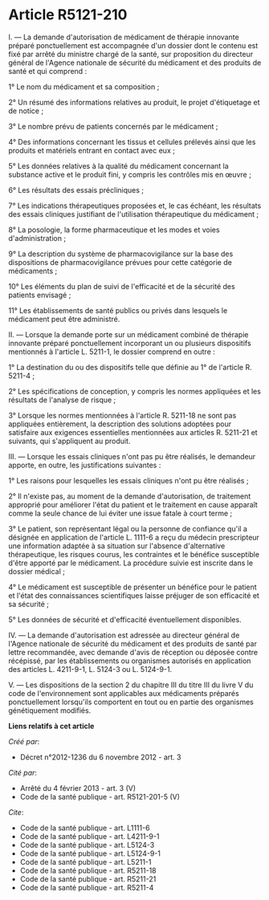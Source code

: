 # Article R5121-210

I. ― La demande d'autorisation de médicament de thérapie innovante préparé ponctuellement est accompagnée d'un dossier dont
le contenu est fixé par arrêté du ministre chargé de la santé, sur proposition du directeur général de l'Agence nationale de
sécurité du médicament et des produits de santé et qui comprend : 

1° Le nom du médicament et sa composition ; 

2° Un résumé des informations relatives au produit, le projet d'étiquetage et de notice ; 

3° Le nombre prévu de patients concernés par le médicament ; 

4° Des informations concernant les tissus et cellules prélevés ainsi que les produits et matériels entrant en contact avec
eux ; 

5° Les données relatives à la qualité du médicament concernant la substance active et le produit fini, y compris les
contrôles mis en œuvre ; 

6° Les résultats des essais précliniques ; 

7° Les indications thérapeutiques proposées et, le cas échéant, les résultats des essais cliniques justifiant de
l'utilisation thérapeutique du médicament ; 

8° La posologie, la forme pharmaceutique et les modes et voies d'administration ; 

9° La description du système de pharmacovigilance sur la base des dispositions de pharmacovigilance prévues pour cette
catégorie de médicaments ; 

10° Les éléments du plan de suivi de l'efficacité et de la sécurité des patients envisagé ; 

11° Les établissements de santé publics ou privés dans lesquels le médicament peut être administré. 

II. ― Lorsque la demande porte sur un médicament combiné de thérapie innovante préparé ponctuellement incorporant un ou
plusieurs dispositifs mentionnés à l'article L. 5211-1, le dossier comprend en outre : 

1° La destination du ou des dispositifs telle que définie au 1° de l'article R. 5211-4 ; 

2° Les spécifications de conception, y compris les normes appliquées et les résultats de l'analyse de risque ; 

3° Lorsque les normes mentionnées à l'article R. 5211-18 ne sont pas appliquées entièrement, la description des solutions
adoptées pour satisfaire aux exigences essentielles mentionnées aux articles R. 5211-21 et suivants, qui s'appliquent au
produit. 

III. ― Lorsque les essais cliniques n'ont pas pu être réalisés, le demandeur apporte, en outre, les justifications
suivantes : 

1° Les raisons pour lesquelles les essais cliniques n'ont pu être réalisés ; 

2° Il n'existe pas, au moment de la demande d'autorisation, de traitement approprié pour améliorer l'état du patient et le
traitement en cause apparaît comme la seule chance de lui éviter une issue fatale à court terme ; 

3° Le patient, son représentant légal ou la personne de confiance qu'il a désignée en application de l'article L. 1111-6 a
reçu du médecin prescripteur une information adaptée à sa situation sur l'absence d'alternative thérapeutique, les risques
courus, les contraintes et le bénéfice susceptible d'être apporté par le médicament. La procédure suivie est inscrite dans le
dossier médical ; 

4° Le médicament est susceptible de présenter un bénéfice pour le patient et l'état des connaissances scientifiques laisse
préjuger de son efficacité et sa sécurité ; 

5° Les données de sécurité et d'efficacité éventuellement disponibles. 

IV. ― La demande d'autorisation est adressée au directeur général de l'Agence nationale de sécurité du médicament et des
produits de santé par lettre recommandée, avec demande d'avis de réception ou déposée contre récépissé, par les
établissements ou organismes autorisés en application des articles L. 4211-9-1, L. 5124-3 ou L. 5124-9-1. 

V. ― Les dispositions de la section 2 du chapitre III du titre III du livre V du code de l'environnement sont applicables aux
médicaments préparés ponctuellement lorsqu'ils comportent en tout ou en partie des organismes génétiquement modifiés.

**Liens relatifs à cet article**

_Créé par_:

  - Décret n°2012-1236 du 6 novembre 2012 - art. 3

_Cité par_:

  - Arrêté du 4 février 2013 - art. 3 (V)
  - Code de la santé publique - art. R5121-201-5 (V)

_Cite_:

  - Code de la santé publique - art. L1111-6
  - Code de la santé publique - art. L4211-9-1
  - Code de la santé publique - art. L5124-3
  - Code de la santé publique - art. L5124-9-1
  - Code de la santé publique - art. L5211-1
  - Code de la santé publique - art. R5211-18
  - Code de la santé publique - art. R5211-21
  - Code de la santé publique - art. R5211-4
